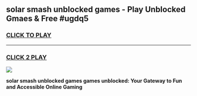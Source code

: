 
## solar smash unblocked games - Play Unblocked Gmaes & Free #ugdq5
<h3>
<a href="https://premium.freeplayer.one?title=solar_smash_unblocked_games&ref=03M">CLICK TO PLAY</a></h3>
<hr>

<h3>
<a href="https://premium.freeplayer.one?title=solar_smash_unblocked_games&ref=03M">CLICK 2 PLAY</a>
  
</h3>

<a href="https://premium.freeplayer.one?title=solar_smash_unblocked_games&ref=03M"><img src="https://clearcache.store/games.png"></a>


**solar smash unblocked games games unblocked: Your Gateway to Fun and Accessible Online Gaming**
